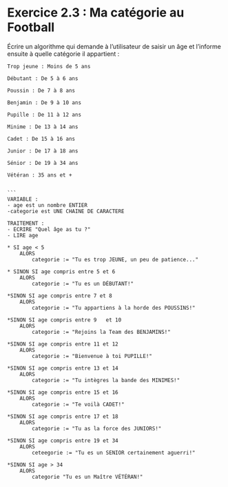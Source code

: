 # Exercice 2.3 : Ma catégorie au Football

Écrire un algorithme qui demande à l’utilisateur de saisir un âge et 
l’informe ensuite à quelle catégorie il appartient :

    Trop jeune : Moins de 5 ans
    
    Débutant : De 5 à 6 ans
    
    Poussin : De 7 à 8 ans
    
    Benjamin : De 9 à 10 ans
    
    Pupille : De 11 à 12 ans
   
    Minime : De 13 à 14 ans
    
    Cadet : De 15 à 16 ans
    
    Junior : De 17 à 18 ans
    
    Sénior : De 19 à 34 ans
    
    Vétéran : 35 ans et +

    
    ```
    VARIABLE :
    - age est un nombre ENTIER
    -categorie est UNE CHAINE DE CARACTERE
    
    TRAITEMENT :
    - ECRIRE "Quel âge as tu ?"
    - LIRE age
    
    * SI age < 5 
    	ALORS 
    		categorie := "Tu es trop JEUNE, un peu de patience..."
    	
    * SINON SI age compris entre 5 et 6  
    	ALORS
    		categorie := "Tu es un DÉBUTANT!"
    		
    *SINON SI age compris entre 7 et 8 
    	ALORS
    		categorie := "Tu appartiens à la horde des POUSSINS!"
    		
    *SINON SI age compris entre 9	et 10 
    	ALORS
    		categorie := "Rejoins la Team des BENJAMINS!"
    		
    *SINON SI age compris entre 11 et 12 
    	ALORS
    		categorie := "Bienvenue à toi PUPILLE!"
    		
    *SINON SI age compris entre 13 et 14 
    	ALORS
    		categorie := "Tu intègres la bande des MINIMES!"
    		
    *SINON SI age compris entre 15 et 16
    	ALORS
    		categorie := "Te voilà CADET!"
    		
    *SINON SI age compris entre 17 et 18
    	ALORS
    		categorie := "Tu as la force des JUNIORS!"
    		
    *SINON SI age compris entre 19 et 34	
    	ALORS
    		ceteegorie := "Tu es un SENIOR certainement aguerri!"
    	
    *SINON SI age > 34  
    	ALORS
    		categorie "Tu es un Maître VÉTÉRAN!"


```


    	